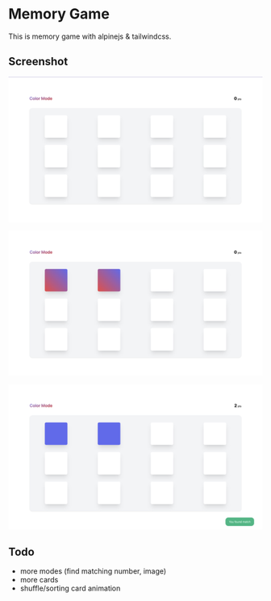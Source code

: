 # Memory Game

This is memory game with alpinejs & tailwindcss.

## Screenshot

![Preview image](img/Preview.png)

![Preview image](img/Preview2.png)

![Preview image](img/Preview3.png)

## Todo

- more modes (find matching number, image)
- more cards
- shuffle/sorting card animation
